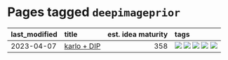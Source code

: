 # Pages tagged `deepimageprior`

|last_modified|title|est. idea maturity|tags
|:---|:---|---:|:---|
|2023-04-07|[karlo + DIP](../karlo-dip.md)|358|[![](https://img.shields.io/badge/tag-deepimageprior-e3be61)](../tags/deepimageprior.md) [![](https://img.shields.io/badge/tag-experimental-1eefac)](../tags/experimental.md) [![](https://img.shields.io/badge/tag-image_generation-e9b626)](../tags/image_generation.md) [![](https://img.shields.io/badge/tag-prior-1614f8)](../tags/prior.md) [![](https://img.shields.io/badge/tag-wip-48fb29)](../tags/wip.md)|